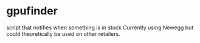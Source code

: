 # gpufinder
script that notifies when something is in stock
Currently using Newegg but could theoretically be used on other retailers. 
